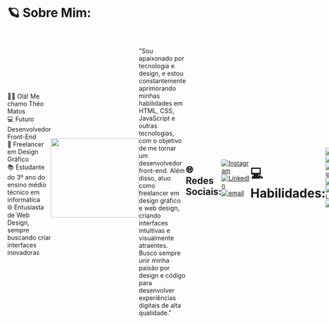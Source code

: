 # 🪐 Sobre Mim:
<div style="display: flex; align-items: center;">
  <div>
    <p>👦🏽 Olá! Me chamo Théo Matos<br>💻 Futuro Desenvolvedor Front-End<br>🎨 Freelancer em Design Gráfico<br>📚 Estudante do 3º ano do ensino médio técnico em informática<br>🌐 Entusiasta de Web Design, sempre buscando criar interfaces inovadoras</p>
    <br>
  </div>
  <div>
    <img src="https://media4.giphy.com/media/v1.Y2lkPTc5MGI3NjExNGt6azI4bWZjdXF3YzZnbGlzb2VvMXphbjB6dzRhdm52YXNhbjQ4bSZlcD12MV9pbnRlcm5hbF9naWZfYnlfaWQmY3Q9Zw/h58dtf5vTpjulO4M5o/giphy.gif" width="200" height="180" />
  </div>
   <div>
     <br>
    
   "Sou apaixonado por tecnologia e design, e estou constantemente aprimorando minhas habilidades em HTML, CSS, JavaScript e outras tecnologias, com o objetivo de me tornar um desenvolvedor front-end. Além disso, atuo como freelancer em design gráfico e web design, criando interfaces intuitivas e visualmente atraentes. Busco sempre unir minha paixão por design e código para desenvolver experiências digitais de alta qualidade." </p>
</div>


## 🌐 Redes Sociais:
[![Instagram](https://img.shields.io/badge/Instagram-%23E4405F.svg?logo=Instagram&logoColor=white)](https://instagram.com/theozmj) [![LinkedIn](https://img.shields.io/badge/LinkedIn-%230077B5.svg?logo=linkedin&logoColor=white)](/https://www.linkedin.com/in/theomatos) [![email](https://img.shields.io/badge/Email-D14836?logo=gmail&logoColor=white)](mailto:theomatos.infor@gmail.com) 

# 💻 Habilidades:
![HTML5](https://img.shields.io/badge/html5-%23E34F26.svg?style=flat&logo=html5&logoColor=white) ![CSS3](https://img.shields.io/badge/css3-%231572B6.svg?style=flat&logo=css3&logoColor=white) ![JavaScript](https://img.shields.io/badge/javascript-%23323330.svg?style=flat&logo=javascript&logoColor=%23F7DF1E) ![Figma](https://img.shields.io/badge/figma-%23F24E1E.svg?style=flat&logo=figma&logoColor=white) ![Adobe Lightroom](https://img.shields.io/badge/Adobe%20Lightroom-31A8FF.svg?style=flat&logo=Adobe%20Lightroom&logoColor=white) ![Canva](https://img.shields.io/badge/Canva-%2300C4CC.svg?style=flat&logo=Canva&logoColor=white)



# 📊 GitHub Stats:
![](https://github-readme-stats.vercel.app/api?username=theomatosmj&theme=aura&hide_border=false&include_all_commits=false&count_private=false)<br/>
![](https://github-readme-streak-stats.herokuapp.com/?user=theomatosmj&theme=aura&hide_border=false)<br/>
![](https://github-readme-stats.vercel.app/api/top-langs/?username=theomatosmj&theme=aura&hide_border=false&include_all_commits=false&count_private=false&layout=compact)


